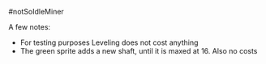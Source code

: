 #notSoIdleMiner

A few notes:
- For testing purposes Leveling does not cost anything
- The green sprite adds a new shaft, until it is maxed at 16. Also no costs

